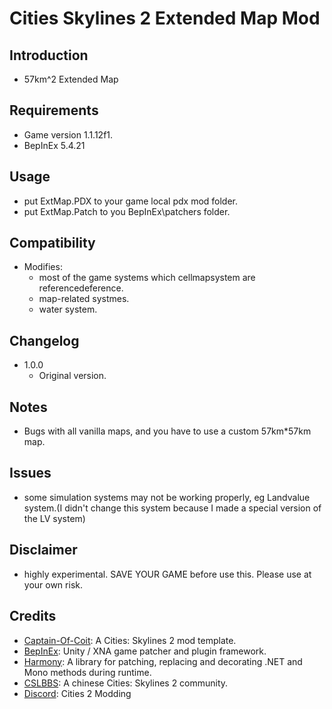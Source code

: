 # Cities Skylines 2 Extended Map Mod

## Introduction

- 57km^2 Extended Map

## Requirements

- Game version 1.1.12f1.
- BepInEx 5.4.21

## Usage

- put ExtMap.PDX to your game local pdx mod folder.
- put ExtMap.Patch to you BepInEx\patchers folder.

## Compatibility

- Modifies:
  - most of the game systems which cellmapsystem are referencedeference.
  - map-related systmes.
  - water system.

## Changelog
- 1.0.0
  - Original version.  
  
## Notes
 - Bugs with all vanilla maps, and you have to use a custom 57km*57km map.

## Issues
 - some simulation systems may not be working properly, eg Landvalue system.(I didn't change this system because I made a special version of the LV system)

## Disclaimer

- highly experimental. SAVE YOUR GAME before use this. Please use at your own risk.

## Credits

- [Captain-Of-Coit](https://github.com/Captain-Of-Coit/cities-skylines-2-mod-template): A Cities: Skylines 2 mod template.
- [BepInEx](https://github.com/BepInEx/BepInEx): Unity / XNA game patcher and plugin framework.
- [Harmony](https://github.com/pardeike/Harmony): A library for patching, replacing and decorating .NET and Mono methods during runtime.
- [CSLBBS](https://www.cslbbs.net): A chinese Cities: Skylines 2 community.
- [Discord](https://discord.gg/ABrJqdZJNE): Cities 2 Modding

